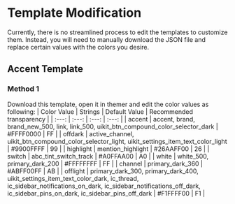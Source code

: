 # Template Modification 
Currently, there is no streamlined process to edit the templates to customize them. Instead, you will need to manually download the JSON file and replace certain values with the colors you desire.

## Accent Template 
### Method 1
Download this template, open it in themer and edit the color values as following:
| Color Value | Strings | Default Value | Recommended transparency |
| :---: | :---: | :---: | :---: |
| accent | accent, brand, brand_new_500, link, link_500, uikit_btn_compound_color_selector_dark | #FFFF0000 | FF |
| offdark | active_channel, uikit_btn_compound_color_selector_light, uikit_settings_item_text_color_light | #9900FFFF | 99 |
| highlight | mention_highlight | #26AAFF00 | 26 |
| switch | abc_tint_switch_track | #A0FFAA00 | A0 |
| white | white_500, primary_dark_200 | #FFFFFFFF | FF |
| channel | primary_dark_360 | #ABFF00FF | AB |
| offlight | primary_dark_300, primary_dark_400, uikit_settings_item_text_color_dark, ic_thread, ic_sidebar_notifications_on_dark, ic_sidebar_notifications_off_dark, ic_sidebar_pins_on_dark, ic_sidebar_pins_off_dark | #F1FFFF00 | F1 |
